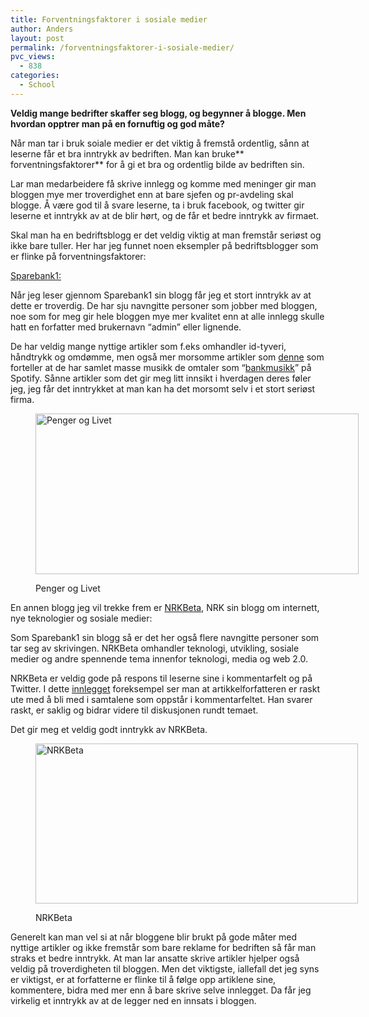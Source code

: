 ```yaml
---
title: Forventningsfaktorer i sosiale medier
author: Anders
layout: post
permalink: /forventningsfaktorer-i-sosiale-medier/
pvc_views:
  - 838
categories:
  - School
---
```

**Veldig mange bedrifter skaffer seg blogg, og begynner å blogge. Men hvordan opptrer man på en fornuftig og god måte?**

Når man tar i bruk soiale medier er det viktig å fremstå ordentlig, sånn at leserne får et bra inntrykk av bedriften. Man kan bruke** forventningsfaktorer** for å gi et bra og ordentlig bilde av bedriften sin.

Lar man medarbeidere få skrive innlegg og komme med meninger gir man bloggen mye mer troverdighet enn at bare sjefen og pr-avdeling skal blogge. Å være god til å svare leserne, ta i bruk facebook, og twitter gir leserne et inntrykk av at de blir hørt, og de får et bedre inntrykk av firmaet.

Skal man ha en bedriftsblogg er det veldig viktig at man fremstår seriøst og ikke bare tuller. Her har jeg funnet noen eksempler på bedriftsblogger som er flinke på forventningsfaktorer:

[Sparebank1:][1]

Når jeg leser gjennom Sparebank1 sin blogg får jeg et stort inntrykk av at dette er troverdig. De har sju navngitte personer som jobber med bloggen, noe som for meg gir hele bloggen mye mer kvalitet enn at alle innlegg skulle hatt en forfatter med brukernavn &#8220;admin&#8221; eller lignende.

De har veldig mange nyttige artikler som f.eks omhandler id-tyveri, håndtrykk og omdømme, men også mer morsomme artikler som [denne][2] som forteller at de har samlet masse musikk de omtaler som &#8220;[bankmusikk][3]&#8221; på Spotify. Sånne artikler som det gir meg litt innsikt i hverdagen deres føler jeg, jeg får det inntrykket at man kan ha det morsomt selv i et stort seriøst firma.<figure id="attachment_228" style="width: 517px;" class="wp-caption aligncenter">

[<img class="size-large wp-image-228   " title="pengeroglivet" src="http://andeers.com/wp-content/uploads/2011/09/pengeroglivet1-1024x508.png" alt="Penger og Livet" width="517" height="257" />][4]<figcaption class="wp-caption-text">Penger og Livet</figcaption></figure> 

En annen blogg jeg vil trekke frem er [NRKBeta][5], NRK sin blogg om internett, nye teknologier og sosiale medier:

Som Sparebank1 sin blogg så er det her også flere navngitte personer som tar seg av skrivingen. NRKBeta omhandler teknologi, utvikling, sosiale medier og andre spennende tema innenfor teknologi, media og web 2.0.

NRKBeta er veldig gode på respons til leserne sine i kommentarfelt og på Twitter. I dette [innlegget][6] foreksempel ser man at artikkelforfatteren er raskt ute med å bli med i samtalene som oppstår i kommentarfeltet. Han svarer raskt, er saklig og bidrar videre til diskusjonen rundt temaet.

Det gir meg et veldig godt inntrykk av NRKBeta.<figure id="attachment_229" style="width: 516px;" class="wp-caption aligncenter">

[<img class="size-large wp-image-229   " title="nrkbeta" src="http://andeers.com/wp-content/uploads/2011/09/nrkbeta1-1024x509.png" alt="NRKBeta" width="516" height="256" />][7]<figcaption class="wp-caption-text">NRKBeta</figcaption></figure> 

Generelt kan man vel si at når bloggene blir brukt på gode måter med nyttige artikler og ikke fremstår som bare reklame for bedriften så får man straks et bedre inntrykk. At man lar ansatte skrive artikler hjelper også veldig på troverdigheten til bloggen. Men det viktigste, iallefall det jeg syns er viktigst, er at forfatterne er flinke til å følge opp artiklene sine, kommentere, bidra med mer enn å bare skrive selve innlegget. Da får jeg virkelig et inntrykk av at de legger ned en innsats i bloggen.

 [1]: http://pengeroglivet.blogs.com/ "Sparebank1"
 [2]: http://pengeroglivet.blogs.com/penger_og_livet/2011/09/kan-en-bank-svinge-rocke-eller-rappe.html "Banmkusikk på Spotify"
 [3]: http://open.spotify.com/user/chrisbros/playlist/7tMcDVn80k3Yfkdz4L8rrf "Bankmusikk"
 [4]: /wp-content/uploads/2011/09/pengeroglivet1.png
 [5]: http://nrkbeta.no/ "NRKBeta"
 [6]: http://nrkbeta.no/2011/09/14/hvilken-vei-gar-egentlig-tallene/ "Hvilken vei går egentlig tallene?"
 [7]: /wp-content/uploads/2011/09/nrkbeta1.png